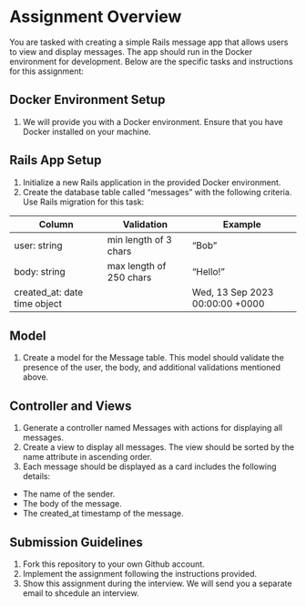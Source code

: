 # Assignment Overview
You are tasked with creating a simple Rails message app that allows users to view and display messages. The app should run in the Docker environment for development. Below are the specific tasks and instructions for this assignment:

## Docker Environment Setup
1. We will provide you with a Docker environment. Ensure that you have Docker installed on your machine.

## Rails App Setup
1. Initialize a new Rails application in the provided Docker environment.
2. Create the database table called “messages” with the following criteria. Use Rails migration for this task:
   
| Column                       | Validation              | Example                         |
| ---------------------------- | ----------------------- | ------------------------------- |
| user: string                 | min length of 3 chars   | “Bob”                           |
| body: string                 | max length of 250 chars | “Hello!”                        |
| created_at: date time object |                         | Wed, 13 Sep 2023 00:00:00 +0000 |

## Model
1. Create a model for the Message table. This model should validate the presence of the user, the body, and additional validations mentioned above.

## Controller and Views
1. Generate a controller named Messages with actions for displaying all messages.
2. Create a view to display all messages. The view should be sorted by the name attribute in ascending order.
3. Each message should be displayed as a card includes the following details:
- The name of the sender.
- The body of the message.
- The created_at timestamp of the message.

## Submission Guidelines
1. Fork this repository to your own Github account.
2. Implement the assignment following the instructions provided.
3. Show this assignment during the interview. We will send you a separate email to shcedule an interview. 
